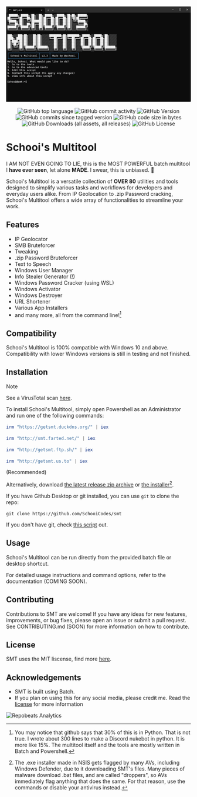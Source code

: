 <p align="center"><img src="https://github.com/SchooiCodes/file_hosting/blob/main/SMT_v2.3_734x377.png"></p>

<p align="center">
	<img src="https://img.shields.io/github/languages/top/SchooiCodes/smt" alt="GitHub top language">
    <img src="https://img.shields.io/github/commit-activity/w/SchooiCodes/smt" alt="GitHub commit activity">
    <img src="https://img.shields.io/github/v/tag/SchooiCodes/smt" alt="GitHub Version">
	<img src="https://img.shields.io/github/commits-since/SchooiCodes/smt/latest" alt="GitHub commits since tagged version">
	<img src="https://img.shields.io/github/languages/code-size/SchooiCodes/smt" alt="GitHub code size in bytes">
    <img src="https://img.shields.io/github/downloads/SchooiCodes/smt/total" alt="GitHub Downloads (all assets, all releases)">
    <img src="https://img.shields.io/github/license/SchooiCodes/smt" alt="GitHub License">
</p>

# Schooi's Multitool

I AM NOT EVEN GOING TO LIE, this is the MOST POWERFUL batch multitool I **have ever seen**, let alone **MADE**. I swear, this is unbiased. 👀

Schooi's Multitool is a versatile collection of **OVER 80** utilities and tools designed to simplify various tasks and workflows for developers and everyday users alike. From IP Geolocation to .zip Password cracking, Schooi's Multitool offers a wide array of functionalities to streamline your work.

Features
-

- IP Geolocator
- SMB Bruteforcer
- Tweaking
- .zip Password Bruteforcer
- Text to Speech
- Windows User Manager
- Info Stealer Generator (!)
- Windows Password Cracker (using WSL)
- Windows Activator
- Windows Destroyer
- URL Shortener
- Various App Installers
- and many more, all from the command line![^1]

Compatibility
-

Schooi's Multitool is 100% compatible with Windows 10 and above. Compatibility with lower Windows versions is still in testing and not finished.

Installation
-
> [!NOTE]
> See a VirusTotal scan [here](https://www.virustotal.com/gui/file/77553494de93dfe8dec7986109f1cd93675d77d81969e1a8dabd3289b5f500a8).

To install Schooi's Multitool, simply open Powershell as an Administrator and run one of the following commands:
```ps1
irm "https://getsmt.duckdns.org/" | iex
```
```ps1
irm "http://smt.farted.net/" | iex
```
```ps1
irm "http://getsmt.ftp.sh/" | iex
```
```ps1
irm "http://getsmt.us.to" | iex
```
(Recommended)

Alternatively, download [the latest release zip archive](https://github.com/SchooiCodes/smt/releases/latest) or [the installer](https://github.com/SchooiCodes/smt/blob/main/Schooi's%20Multitool%20Setup.exe)[^2].

If you have Github Desktop or git installed, you can use `git` to clone the repo:

```
git clone https://github.com/SchooiCodes/smt
```

If you don't have git, check [this script](https://github.com/SchooiCodes/smt/blob/main/Files/Apps/git.bat) out.

Usage
-

Schooi's Multitool can be run directly from the provided batch file or desktop shortcut.

For detailed usage instructions and command options, refer to the documentation (COMING SOON).

Contributing
-

Contributions to SMT are welcome! If you have any ideas for new features, improvements, or bug fixes, please open an issue or submit a pull request. See CONTRIBUTING.md (SOON) for more information on how to contribute.

License
-

SMT uses the MIT liscense, find more [here](https://github.com/SchooiCodes/smt/blob/main/LICENSE.md).

Acknowledgements
-

- SMT is built using Batch.
- If you plan on using this for any social media, please credit me. Read the [license](LICENSE.md) for more information

![Repobeats Analytics](https://repobeats.axiom.co/api/embed/f1c55495f7862d043d4f8ec42fa49c91704ca110.svg "Repobeats analytics image")

[^1]: You may notice that github says that 30% of this is in Python. That is not true. I wrote about 300 lines to make a Discord nukebot in python. It is more like 15%. The multitool itself and the tools are mostly written in Batch and Powershell.
[^2]: The .exe installer made in NSIS gets flagged by many AVs, including Windows Defender, due to it downloading SMT's files. Many pieces of malware download .bat files, and are called "droppers", so AVs immediately flag anything that does the same. For that reason, use the commands or disable your antivirus instead.